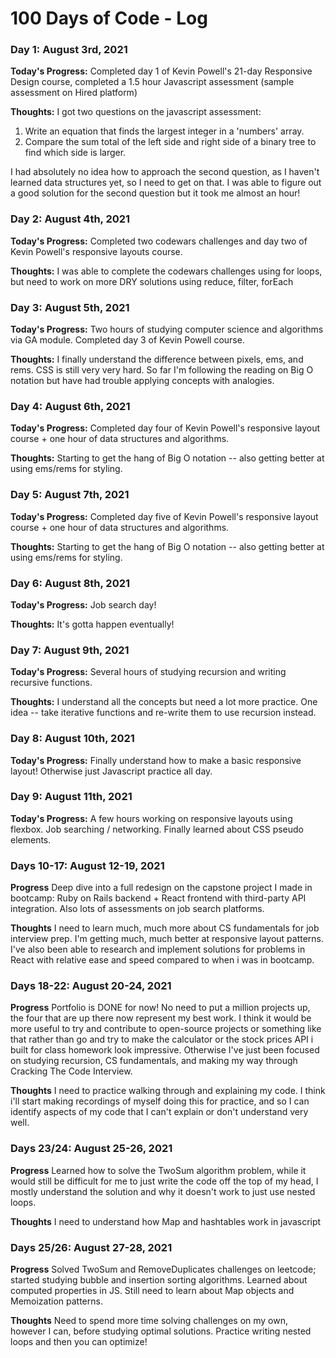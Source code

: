 # 100 Days of Code - Log

### Day 1: August 3rd, 2021

**Today's Progress:** Completed day 1 of Kevin Powell's 21-day Responsive Design course, completed a 1.5 hour Javascript assessment (sample assessment on Hired platform)

**Thoughts:** I got two questions on the javascript assessment:

1. Write an equation that finds the largest integer in a 'numbers' array.
2. Compare the sum total of the left side and right side of a binary tree to find which side is larger.

I had absolutely no idea how to approach the second question, as I haven't learned data structures yet, so I need to get on that. I was able to figure out a good solution for the second question but it took me almost an hour!

### Day 2: August 4th, 2021

**Today's Progress:** Completed two codewars challenges and day two of Kevin Powell's responsive layouts course.

**Thoughts:** I was able to complete the codewars challenges using for loops, but need to work on more DRY solutions using reduce, filter, forEach

### Day 3: August 5th, 2021

**Today's Progress:** Two hours of studying computer science and algorithms via GA module. Completed day 3 of Kevin Powell course.

**Thoughts:** I finally understand the difference between pixels, ems, and rems. CSS is still very very hard. So far I'm following the reading on Big O notation but have had trouble applying concepts with analogies.

### Day 4: August 6th, 2021

**Today's Progress:** Completed day four of Kevin Powell's responsive layout course + one hour of data structures and algorithms.

**Thoughts:** Starting to get the hang of Big O notation -- also getting better at using ems/rems for styling.

### Day 5: August 7th, 2021

**Today's Progress:** Completed day five of Kevin Powell's responsive layout course + one hour of data structures and algorithms.

**Thoughts:** Starting to get the hang of Big O notation -- also getting better at using ems/rems for styling.

### Day 6: August 8th, 2021

**Today's Progress:** Job search day!

**Thoughts:** It's gotta happen eventually!

### Day 7: August 9th, 2021

**Today's Progress:** Several hours of studying recursion and writing recursive functions.

**Thoughts:** I understand all the concepts but need a lot more practice. One idea -- take iterative functions and re-write them to use recursion instead.

### Day 8: August 10th, 2021

**Today's Progress:** Finally understand how to make a basic responsive layout! Otherwise just Javascript practice all day.

### Day 9: August 11th, 2021

**Today's Progress:** A few hours working on responsive layouts using flexbox. Job searching / networking. Finally learned about CSS pseudo elements.

### Days 10-17: August 12-19, 2021

**Progress** Deep dive into a full redesign on the capstone project I made in bootcamp: Ruby on Rails backend + React frontend with third-party API integration. Also lots of assessments on job search platforms.

**Thoughts** I need to learn much, much more about CS fundamentals for job interview prep. I'm getting much, much better at responsive layout patterns. I've also been able to research and implement solutions for problems in React with relative ease and speed compared to when i was in bootcamp.

### Days 18-22: August 20-24, 2021

**Progress** Portfolio is DONE for now! No need to put a million projects up, the four that are up there now represent my best work. I think it would be more useful to try and contribute to open-source projects or something like that rather than go and try to make the calculator or the stock prices API i built for class homework look impressive. Otherwise I've just been focused on studying recursion, CS fundamentals, and making my way through Cracking The Code Interview.

**Thoughts** I need to practice walking through and explaining my code. I think i'll start making recordings of myself doing this for practice, and so I can identify aspects of my code that I can't explain or don't understand very well.

### Days 23/24: August 25-26, 2021

**Progress** Learned how to solve the TwoSum algorithm problem, while it would still be difficult for me to just write the code off the top of my head, I mostly understand the solution and why it doesn't work to just use nested loops.

**Thoughts** I need to understand how Map and hashtables work in javascript

### Days 25/26: August 27-28, 2021

**Progress** Solved TwoSum and RemoveDuplicates challenges on leetcode; started studying bubble and insertion sorting algorithms. Learned about computed properties in JS. Still need to learn about Map objects and Memoization patterns.

**Thoughts** Need to spend more time solving challenges on my own, however I can, before studying optimal solutions. Practice writing nested loops and then you can optimize!
